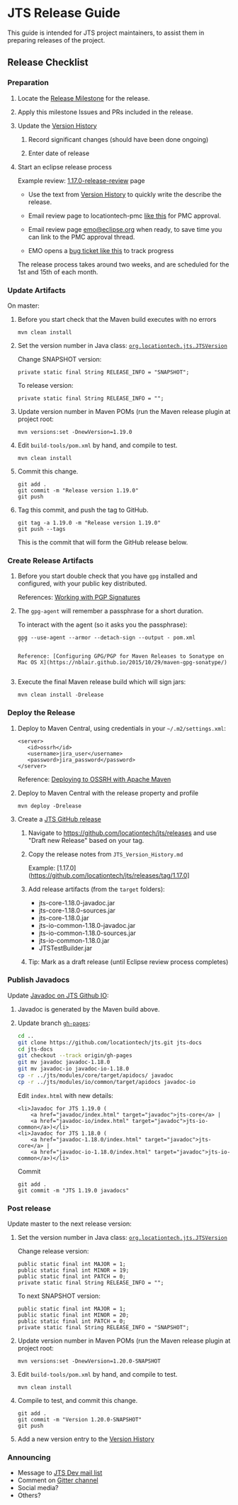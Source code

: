 # JTS Release Guide

This guide is intended for JTS project maintainers, 
to assist them in preparing releases of the project.

## Release Checklist

### Preparation

1. Locate the [Release Milestone](https://github.com/locationtech/jts/milestones) for the release.
   
2. Apply this milestone Issues and PRs included in the release.

3. Update the [Version History](https://github.com/locationtech/jts/blob/master/doc/JTS_Version_History.md)

   1. Record significant changes (should have been done ongoing)
   
   2. Enter date of release

4. Start an eclipse release process

   Example review: [1.17.0-release-review](https://projects.eclipse.org/projects/locationtech.jts/reviews/1.17.0-release-review) page
   
   * Use the text from [Version History](https://github.com/locationtech/jts/blob/master/doc/JTS_Version_History.md) to quickly write the describe the release.
   
   * Email review page to locationtech-pmc [like this](locationtech-pmc/msg01095.html) for PMC approval.

   * Email review page emo@eclipse.org when ready, to save time you can link to the PMC approval thread.
   
   * EMO opens a [bug ticket like this](https://bugs.eclipse.org/bugs/show_bug.cgi?id=564358) to track progress
   
   The release process takes around two weeks, and are scheduled for the 1st and 15th of each month.

### Update Artifacts

On master:

1. Before you start check that the Maven build executes with no errors

   ```
   mvn clean install
   ```

2. Set the version number in Java class: [`org.locationtech.jts.JTSVersion`](https://github.com/locationtech/jts/blob/master/modules/core/src/main/java/org/locationtech/jts/JTSVersion.java)
   
   Change SNAPSHOT version:
   
   ```
   private static final String RELEASE_INFO = "SNAPSHOT";
   ```
   
   To release version:
   
   ```
   private static final String RELEASE_INFO = "";
   ```

2. Update version number in Maven POMs (run the Maven release plugin at project root:
   
   ```
   mvn versions:set -DnewVersion=1.19.0
   ```

3. Edit ``build-tools/pom.xml`` by hand, and compile to test.
   
   ```
   mvn clean install
   ```
   
3. Commit this change.

   ```
   git add .
   git commit -m "Release version 1.19.0"
   git push
   ```
      
4. Tag this commit, and push the tag to GitHub.

   ```
   git tag -a 1.19.0 -m "Release version 1.19.0"
   git push --tags
   ```

   This is the commit that will form the GitHub release below.

### Create Release Artifacts

1. Before you start double check that you have `gpg` installed and configured, with your public key distributed.
   
   References: [Working with PGP Signatures](https://central.sonatype.org/pages/working-with-pgp-signatures.html)
   

2. The `gpg-agent` will remember a passphrase for a short duration.
   
   To interact with the agent (so it asks you the passphrase):
   
   ````
   gpg --use-agent --armor --detach-sign --output - pom.xml
   ```
   
   Reference: [Configuring GPG/PGP for Maven Releases to Sonatype on Mac OS X](https://nblair.github.io/2015/10/29/maven-gpg-sonatype/)
    
2. Execute the final Maven release build which will sign jars:
   
   ```
   mvn clean install -Drelease
   ```

### Deploy the Release

1. Deploy to Maven Central, using credentials in your `~/.m2/settings.xml`:
   
   ```
   <server>
      <id>ossrh</id>
      <username>jira_user</username>
      <password>jira_password</password>
   </server>
   ```
   
   Reference: [Deploying to OSSRH with Apache Maven](https://central.sonatype.org/pages/apache-maven.html)
   
2. Deploy to Maven Central with the release property and profile 
   
   ```
   mvn deploy -Drelease
   ```

4. Create a [JTS GitHub release](https://github.com/locationtech/jts/releases)

   1. Navigate to https://github.com/locationtech/jts/releases and use "Draft new Release"
      based on your tag. 
   
   2. Copy the release notes from `JTS_Version_History.md`
   
      Example: [1.17.0](https://github.com/locationtech/jts/releases/tag/1.17.0]

   3. Add release artifacts (from the `target` folders):
      
      * jts-core-1.18.0-javadoc.jar
      * jts-core-1.18.0-sources.jar
      * jts-core-1.18.0.jar
      * jts-io-common-1.18.0-javadoc.jar
      * jts-io-common-1.18.0-sources.jar
      * jts-io-common-1.18.0.jar
      * JTSTestBuilder.jar
   
   4. Tip: Mark as a draft release (until Eclipse review process completes)

### Publish Javadocs

Update [Javadoc on JTS Github IO](http://locationtech.github.io/jts/javadoc/):

1. Javadoc is generated by the Maven build above.
   
2. Update branch [`gh-pages`](https://github.com/locationtech/jts/tree/gh-pages):
   
   ```bash
   cd ..
   git clone https://github.com/locationtech/jts.git jts-docs
   cd jts-docs
   git checkout --track origin/gh-pages
   git mv javadoc javadoc-1.18.0
   git mv javadoc-io javadoc-io-1.18.0
   cp -r ../jts/modules/core/target/apidocs/ javadoc  
   cp -r ../jts/modules/io/common/target/apidocs javadoc-io
   ```
   
   Edit ``index.html`` with new details:
   
   ```
   <li>Javadoc for JTS 1.19.0 (
       <a href="javadoc/index.html" target="javadoc">jts-core</a> |
       <a href="javadoc-io/index.html" target="javadoc">jts-io-common</a>)</li>
   <li>Javadoc for JTS 1.18.0 (
       <a href="javadoc-1.18.0/index.html" target="javadoc">jts-core</a> |
       <a href="javadoc-io-1.18.0/index.html" target="javadoc">jts-io-common</a>)</li>
   ```
   
   Commit 
   ```
   git add .
   git commit -m "JTS 1.19.0 javadocs"
   ```

### Post release

Update master to the next release version:

1. Set the version number in Java class: [`org.locationtech.jts.JTSVersion`](https://github.com/locationtech/jts/blob/master/modules/core/src/main/java/org/locationtech/jts/JTSVersion.java)
   
   Change release version:
   
   ```
   public static final int MAJOR = 1;
   public static final int MINOR = 19;
   public static final int PATCH = 0;
   private static final String RELEASE_INFO = "";
   ```
   
   To next SNAPSHOT version:
   
   ```
   public static final int MAJOR = 1;
   public static final int MINOR = 20;
   public static final int PATCH = 0;
   private static final String RELEASE_INFO = "SNAPSHOT";
   ```
   
2. Update version number in Maven POMs (run the Maven release plugin at project root:
   
   ```
   mvn versions:set -DnewVersion=1.20.0-SNAPSHOT
   ```
   
3. Edit ``build-tools/pom.xml`` by hand, and compile to test.
   
   ```
   mvn clean install
   ```
 
3. Compile to test, and commit this change.

   ```
   git add .
   git commit -m "Version 1.20.0-SNAPSHOT"
   git push
   ```  
   
4. Add a new version entry to the [Version History](https://github.com/locationtech/jts/blob/master/doc/JTS_Version_History.md)

### Announcing

* Message to [JTS Dev mail list](https://accounts.eclipse.org/mailing-list/jts-dev)
* Comment on [Gitter channel](https://gitter.im/locationtech/jts)
* Social media?
* Others?
